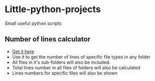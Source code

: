 # Little-python-projects
Small useful python scripts

## Number of lines calculator
- [Get it here](https://github.com/hussain5416/Little-python-projects/blob/main/python%20scripts/Calculate%20number%20of%20lines%20in%20files%20of%20a%20folder.py)
- Use it to get the number of lines of specific file types in any folder
- All files in it's sub-folders will also be included.
- Total lines number in all files of folders will also be calculated
- Lines numbers for specific files will also be shown
